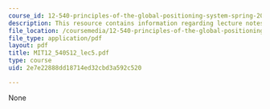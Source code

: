 ```yaml
---
course_id: 12-540-principles-of-the-global-positioning-system-spring-2012
description: This resource contains information regarding lecture notes.
file_location: /coursemedia/12-540-principles-of-the-global-positioning-system-spring-2012/2e7e22888dd18714ed32cbd3a592c520_MIT12_540S12_lec5.pdf
file_type: application/pdf
layout: pdf
title: MIT12_540S12_lec5.pdf
type: course
uid: 2e7e22888dd18714ed32cbd3a592c520

---
```

None